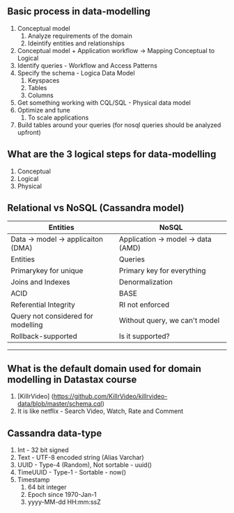 ## Basic process in data-modelling

1. Conceptual model
    1. Analyze requirements of the domain
    1. Ideintify entities and relationships
1. Conceptual model + Application workflow -> Mapping Conceptual to Logical     
1. Identify queries - Workflow and Access Patterns
1. Specify the schema - Logica Data Model
    1. Keyspaces
    1. Tables
    1. Columns
1. Get something working with CQL/SQL - Physical data model
1. Optimize and tune
    1. To scale applications
1. Build tables around your queries (for nosql queries should be analyzed upfront)

## What are the 3 logical steps for data-modelling

1. Conceptual
1. Logical
1. Physical

## Relational vs NoSQL (Cassandra model)

|Entities                    |   NoSQL|
|----------------------------|---------|
|Data -> model -> applicaiton  (DMA)   |   Application -> model -> data (AMD)  |
|Entities                 |   Queries |
|Primarykey for unique    |   Primary key for everything |(storage,cache,distribution) |
|Joins and Indexes        |   Denormalization |
|ACID                     |   BASE    |
|Referential Integrity    |   RI not enforced |
|Query not considered for modelling     |   Without query, we can't model |
|Rollback-supported                     |   Is it supported?    |
-------------------------------------------------

## What is the default domain used for domain modelling in Datastax course

1. [KillrVideo] (https://github.com/KillrVideo/killrvideo-data/blob/master/schema.cql)
1. It is like netflix - Search Video, Watch, Rate and Comment


## Cassandra data-type

1. Int - 32 bit signed
1. Text - UTF-8 encoded string (Alias Varchar)
1. UUID - Type-4 (Random), Not sortable - uuid()
1. TimeUUID - Type-1 - Sortable - now()
1. Timestamp
    1. 64 bit integer
    1. Epoch since 1970-Jan-1
    1. yyyy-MM-dd HH:mm:ssZ